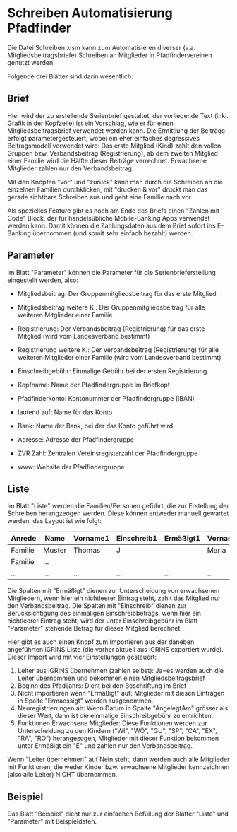 # Schreiben Automatisierung Pfadfinder

Die Datei Schreiben.xlsm kann zum Automatisieren diverser (v.a. Mitgliedsbeitragsbriefe) Schreiben an Mitglieder in Pfadfindervereinen genutzt werden.

Folgende drei Blätter sind darin wesentlich:

## Brief

Hier wird der zu erstellende Serienbrief gestaltet, der vorliegende Text (inkl. Grafik in der Kopfzeile) ist ein Vorschlag, wie er für einen Mitgliedsbeitragsbrief
verwendet werden kann. Die Ermittlung der Beiträge erfolgt parametergesteuert, wobei ein eher einfaches degressives Beitragsmodell verwendet wird:
Das erste Mitglied (Kind) zahlt den vollen Gruppen bzw. Verbandsbeitrag (Registrierung), ab dem zweiten Mitglied einer Familie wird die Hälfte dieser Beiträge verrechnet.
Erwachsene Mitglieder zahlen nur den Verbandsbeitrag.

Mit den Knöpfen "vor" und "zurück" kann man durch die Schreiben an die einzelnen Familien durchklicken,
mit "drucken & vor" druckt man das gerade sichtbare Schreiben aus und geht eine Familie nach vor.

Als spezielles Feature gibt es noch am Ende des Briefs einen "Zahlen mit Code" Block, der für handelsübliche Mobile-Banking Apps verwendet werden kann.
Damit können die Zahlungsdaten aus dem Brief sofort ins E-Banking übernommen (und somit sehr einfach bezahlt) werden.

## Parameter

Im Blatt "Parameter" können die Parameter für die Serienbrieferstellung eingestellt werden, also:

- Mitgliedsbeitrag: Der Gruppenmitgliedsbeitrag für das erste Mitglied
- Mitgliedsbeitrag weitere K.: Der Gruppenmitgliedsbeitrag für alle weiteren Mitglieder einer Familie
- Registrierung: Der Verbandsbeitrag (Registrierung) für das erste Mitglied (wird vom Landesverband bestimmt)
- Registrierung weitere K.: Der Verbandsbeitrag (Registrierung) für alle weiteren Mitglieder einer Familie (wird vom Landesverband bestimmt)
- Einschreibgebühr: Einmalige Gebühr bei der ersten Registrierung.

- Kopfname: Name der Pfadfindergruppe im Briefkopf
- Pfadfinderkonto: Kontonummer der Pfadfindergruppe (IBAN)
- lautend auf: Name für das Konto
- Bank: Name der Bank, bei der das Konto geführt wird
- Adresse: Adresse der Pfadfindergruppe
- ZVR Zahl: Zentralen Vereinsregisterzahl der Pfadfindergruppe
- www: Website der Pfadfindergruppe


## Liste

Im Blatt "Liste" werden die Familien/Personen geführt, die zur Erstellung der Schreiben herangzeogen werden.
Diese können entweder manuell gewartet werden, das Layout ist wie folgt:

| Anrede  | Name   | Vorname1 | Einschreib1 | Ermäßigt1 | Vorname2 | Einschreib2 | Ermäßigt2 | ... |
|---------|--------|----------|-------------|-----------|----------|-------------|-----------|-----|
| Familie | Muster | Thomas   | J           |           | Maria    |             |           | ... |
| Familie | ...    |          |             |           |          |             |           | ... |
| ...     | ...    | ...      | ...         | ...       | ...      | ...         | ...       | ... |


Die Spalten mit "Ermäßigt" dienen zur Unterscheidung von erwachsenen Mitgliedern, wenn hier ein nichtleerer Eintrag steht, zahlt das Mitglied nur den Verbandsbeitrag.
Die Spalten mit "Einschreib" dienen zur Berücksichtigung des einmaligen Einschreibbetrags, wenn hier ein nichtleerer Eintrag steht, wird der unter Einschreibgebühr im Blatt "Parameter" stehende Betrag für dieses Mitglied berechnet.

Hier gibt es auch einen Knopf zum Importieren aus der daneben angeführten iGRINS Liste (die vorher aktuell aus iGRINS exportiert wurde).
Dieser Import wird mit vier Einstellungen gesteuert:
1. Leiter aus iGRINS übernehmen (zahlen selbst): Ja=es werden auch die Leiter übernommen und bekommen einen Mitgliedsbeitragsbrief
2. Beginn des Pfadijahrs: Dient bei den Beschriftung im Brief
3. Nicht importieren wenn "Ermäßigt" auf: Mitglieder mit diesen Einträgen in Spalte "Ermaessigt" werden ausgenommen.
4. Neuregistrierungen ab: Wenn Datum in Spalte "AngelegtAm" grösser als dieser Wert, dann ist die einmalige Einschreibgebühr zu entrichten.
5. Funktionen Erwachsene Mitglieder: Diese Funktionen werden zur Unterscheidung zu den Kindern ("WI", "WÖ", "GU", "SP", "CA", "EX", "RA", "RO") herangezogen, Mitglieder mit dieser Funktion bekommen unter Ermäßigt ein "E" und zahlen nur den Verbandsbeitrag.

Wenn "Leiter übernehmen" auf Nein steht, dann werden auch alle Mitglieder mit Funktionen, die weder Kinder bzw. erwachsene Mitglieder kennzeichnen (also alle Leiter) NICHT übernommen.

## Beispiel

Das Blatt "Beispiel" dient nur zur einfachen Befüllung der Blätter "Liste" und "Parameter" mit Beispieldaten.
